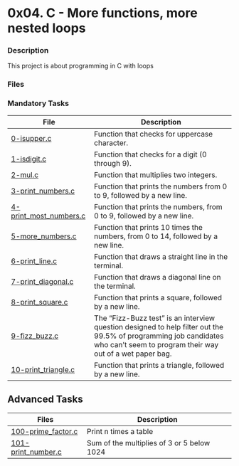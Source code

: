 # 0x04. C - More functions, more nested loops

### Description
This project is about programming in C with loops

### Files
### Mandatory Tasks

| File | Description |
| ------ | ------ |
| [0-isupper.c](https://github.com/MinaSamirSaad/alx-low_level_programming/tree/master/0x04-more_functions_nested_loops/0-isupper.c) | Function that checks for uppercase character. |
| [1-isdigit.c](https://github.com/MinaSamirSaad/alx-low_level_programming/tree/master/0x04-more_functions_nested_loops/1-isdigit.c) | Function that checks for a digit (0 through 9).  |
| [2-mul.c](https://github.com/MinaSamirSaad/alx-low_level_programming/tree/master/0x04-more_functions_nested_loops/2-mul.c) | Function that multiplies two integers.   |
| [3-print_numbers.c](https://github.com/MinaSamirSaad/alx-low_level_programming/tree/master/0x04-more_functions_nested_loops/3-print_numbers.c) |  Function that prints the numbers from 0 to 9, followed by a new line. |
| [4-print_most_numbers.c ](https://github.com/MinaSamirSaad/alx-low_level_programming/tree/master/0x04-more_functions_nested_loops/4-print_most_numbers.c) | Function that prints the numbers, from 0 to 9, followed by a new line.  |
| [5-more_numbers.c](https://github.com/MinaSamirSaad/alx-low_level_programming/tree/master/0x04-more_functions_nested_loops/5-more_numbers.c) | Function that prints 10 times the numbers, from 0 to 14, followed by a new line.  |
| [6-print_line.c](https://github.com/MinaSamirSaad/alx-low_level_programming/tree/master/0x04-more_functions_nested_loops/6-print_line.c) | Function that draws a straight line in the terminal.  |
| [7-print_diagonal.c ](https://github.com/MinaSamirSaad/alx-low_level_programming/tree/master/0x04-more_functions_nested_loops/7-print_diagonal.c) | Function that draws a diagonal line on the terminal.  |
| [8-print_square.c](https://github.com/MinaSamirSaad/alx-low_level_programming/tree/master/0x04-more_functions_nested_loops/8-print_square.c) | Function that prints a square, followed by a new line.  |
| [9-fizz_buzz.c](https://github.com/MinaSamirSaad/alx-low_level_programming/tree/master/0x04-more_functions_nested_loops/9-fizz_buzz.c) | The “Fizz-Buzz test” is an interview question designed to help filter out the 99.5% of programming job candidates who can’t seem to program their way out of a wet paper bag.  |
| [10-print_triangle.c](https://github.com/MinaSamirSaad/alx-low_level_programming/tree/master/0x04-more_functions_nested_loops/10-print_triangle.c) | Function that prints a triangle, followed by a new line. |

## Advanced Tasks
| Files | Description |
| ----- | ----------- |
| [100-prime_factor.c](https://github.com/MinaSamirSaad/alx-low_level_programming/tree/master/0x04-more_functions_nested_loops/100-prime_factor.c) | Print n times a table |
| [101-print_number.c](https://github.com/MinaSamirSaad/alx-low_level_programming/tree/master/0x04-more_functions_nested_loops/101-print_number.c) | Sum of the multiplies of 3 or 5 below 1024 |